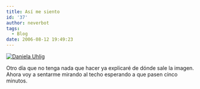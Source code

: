 ```yaml
---
title: Así me siento
id: '37'
author: neverbot
tags:
  - Blog
date: 2006-08-12 19:49:23
---
```


[![Daniela Uhlig](./Daniela%20Uhlig.jpg)](http://localhost:8000/wp-content/uploads/2006/08/Daniela%20Uhlig.jpg "Daniela Uhlig")

Otro día que no tenga nada que hacer ya explicaré de dónde sale la imagen. Ahora voy a sentarme mirando al techo esperando a que pasen cinco minutos.